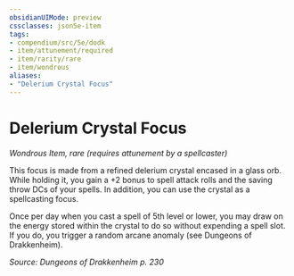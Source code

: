 ```yaml
---
obsidianUIMode: preview
cssclasses: json5e-item
tags:
- compendium/src/5e/dodk
- item/attunement/required
- item/rarity/rare
- item/wondrous
aliases: 
- "Delerium Crystal Focus"
---
```

# Delerium Crystal Focus
*Wondrous Item, rare (requires attunement by a spellcaster)*  


This focus is made from a refined delerium crystal encased in a glass orb. While holding it, you gain a +2 bonus to spell attack rolls and the saving throw DCs of your spells. In addition, you can use the crystal as a spellcasting focus.

Once per day when you cast a spell of 5th level or lower, you may draw on the energy stored within the crystal to do so without expending a spell slot. If you do, you trigger a random arcane anomaly (see Dungeons of Drakkenheim).

*Source: Dungeons of Drakkenheim p. 230*